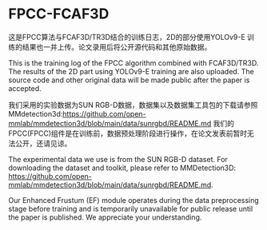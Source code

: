 # FPCC-FCAF3D

这是FPCC算法与FCAF3D/TR3D结合的训练日志，2D的部分使用YOLOv9-E 训练的结果也一并上传。论文录用后将公开源代码和其他原始数据。

This is the training log of the FPCC algorithm combined with FCAF3D/TR3D. The results of the 2D part using YOLOv9-E training are also uploaded. The source code and other original data will be made public after the paper is accepted.

我们采用的实验数据为SUN RGB-D数据，数据集以及数据集工具包的下载请参照MMdetection3d:https://github.com/open-mmlab/mmdetection3d/blob/main/data/sunrgbd/README.md 我们的FPCC(FPCC)组件是在训练前，数据预处理阶段进行操作，在论文发表前暂时无法公开，还请见谅。

The experimental data we use is from the SUN RGB-D dataset. For downloading the dataset and toolkit, please refer to MMDetection3D: https://github.com/open-mmlab/mmdetection3d/blob/main/data/sunrgbd/README.md.

Our Enhanced Frustum (EF) module operates during the data preprocessing stage before training and is temporarily unavailable for public release until the paper is published. We appreciate your understanding.
